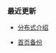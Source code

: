 ### 最近更新
- [分布式介绍](http://blog.zhaotengfei.top/2019-08-08-distributed.md)

- [首页备份](http://blog.zhaotengfei.top/index-back.md)